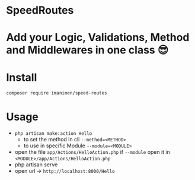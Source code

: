 # SpeedRoutes
# Add your Logic, Validations, Method and Middlewares in one class 😎
# Install
`composer require imanimen/speed-routes`
# Usage
- `php artisan make:action Hello`
    - to set the method in cli `--method=<METHOD>`
    - to use in specific Module `--module=<MODULE>`
- open the file `app/Actions/HelloAction.php` if `--module` open it in `<MODULE>/app/Actions/HelloAction.php`
- php artisan serve 
- open url -> `http://localhost:8000/Hello`